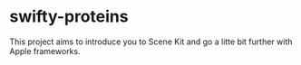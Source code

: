 # swifty-proteins
This project aims to introduce you to Scene Kit and go a litte bit further with Apple frameworks.

